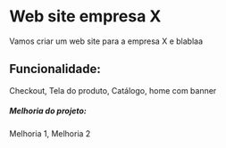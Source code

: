 # Web site empresa X

Vamos criar um web site para a empresa X e blablaa


## Funcionalidade: 

Checkout, Tela do produto, Catálogo, home com banner


##### Melhoria do projeto:

Melhoria 1, Melhoria 2